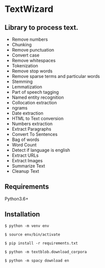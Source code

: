 # TextWizard


Library to process text.
-----------------------

- Remove numbers
- Chunking
- Remove punctuation
- Convert case
- Remove whitespaces
- Tokenization
- Remove stop words
- Remove sparse terms and particular words
- Stemming
- Lemmatization
- Part of speech tagging
- Named entity recognition
- Collocation extraction
- ngrams
- Date extraction
- HTML to Text conversion
- Numbers extraction
- Extract Paragraphs
- Convert To Sentences
- Bag of words
- Word Count
- Detect if language is english
- Extract URLs
- Extract Images
- Summarize Text
- Cleanup Text


Requirements
------------
Python3.6+


Installation
------------
`$ python -m venv env`

`$ source env/bin/activate`

`$ pip install -r requirements.txt`

`$ python -m textblob.download_corpora`

`$ python -m spacy download en`
